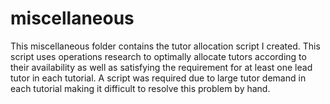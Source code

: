# miscellaneous

This miscellaneous folder contains the tutor allocation script I created. This script uses operations research to optimally allocate tutors according to their availability as well as satisfying the requirement for at least one lead tutor in each tutorial. A script was required due to large tutor demand in each tutorial making it difficult to resolve this problem by hand.
